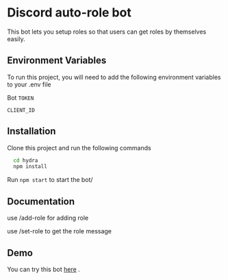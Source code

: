 
# Discord auto-role  bot

This bot lets you setup roles so that users can get roles by themselves easily.

## Environment Variables

To run this project, you will need to add the following environment variables to your .env file

Bot `TOKEN`

`CLIENT_ID`


## Installation

Clone this project and run the following commands

```bash
  cd hydra
  npm install
```
Run ```npm start``` to start the bot/
    
## Documentation

use /add-role for adding role

use /set-role to get the role message


## Demo

You can try this bot [here](https://discord.com/api/oauth2/authorize?client_id=750389157976866826&permissions=268454912&scope=bot) .

